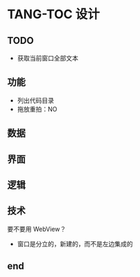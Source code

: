 # TANG-TOC 设计

## TODO

- 获取当前窗口全部文本

## 功能

- 列出代码目录
- 拖放重拍：NO

## 数据

## 界面

## 逻辑

## 技术

要不要用 WebView？

- 窗口是分立的，新建的，而不是左边集成的

## end
